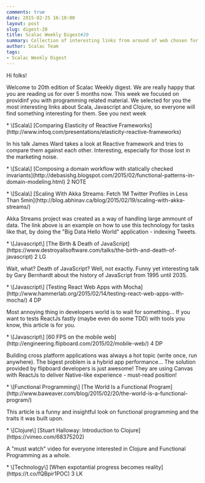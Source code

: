 ```yaml
---
comments: true
date: 2015-02-25 16:10:00
layout: post
slug: digest-20
title: Scalac Weekly Digest#20
summary: Collection of interesting links from around of web chosen for you by Scalac team
author: Scalac Team
tags:
- Scalac Weekly Digest
---
```


Hi folks!

Welcome to 20th edition of Scalac Weekly digest. We are really happy that you are reading us for over 5 months now. This week we focused on providinf you with programming related material. We selected for you the most interesting links about Scala, Javascript and Clojure, so everyone will find something interesting for them. See you next week

<p id="1"></p>
* \[Scala\] [Comparing Elasticity of Reactive Frameworks](http://www.infoq.com/presentations/elasticity-reactive-frameworks) 

In his talk James Ward takes a look at Reactive framework and tries to compare them against each other. Interesting, especially for those lost in the marketing noise.

<p id="2"></p>
* \[Scala\] [Composing a domain workflow with statically checked invariants](http://debasishg.blogspot.com/2015/02/functional-patterns-in-domain-modeling.html) 2 NOTE
<p id="3"></p>
* \[Scala\] [Scaling With Akka Streams: Fetch 1M Twitter Profiles in Less Than 5min](http://blog.abhinav.ca/blog/2015/02/19/scaling-with-akka-streams/)

Akka Streams project was created as a way of handling large ammount of data. The link above is an example on how to use this technology for tasks like that, by doing the "Big Data Hello World" application - indexing Tweets.

<p id="4"></p>
* \[Javascript\] [The Birth & Death of JavaScript](https://www.destroyallsoftware.com/talks/the-birth-and-death-of-javascript) 2 LG

Wait, what? Death of JavaScript? Well, not exactly. Funny yet interesting talk by Gary Bernhardt about the history of JavaScript from 1995 until 2035.

<p id="5"></p>
* \[Javascript\] [Testing React Web Apps with Mocha](http://www.hammerlab.org/2015/02/14/testing-react-web-apps-with-mocha/) 4 DP

Most annoying thing in developers world is to wait for something... If you want to tests ReactJs fastly (maybe even do some TDD) with tools you know, this article is for you.

<p id="6"></p>
* \[Javascript\] [60 FPS on the mobile web](http://engineering.flipboard.com/2015/02/mobile-web/) 4 DP

Building cross platform applications was always a hot topic (write once, run anywhere). The bigest problem is a hybrid app performance... The solution provided by flipboard developers is just awesome! They are using Canvas with ReactJs to deliver Native-like experience - must-read position!

<p id="7"></p>
* \[Functional Programming\] [The World Is a Functional Program](http://www.baweaver.com/blog/2015/02/20/the-world-is-a-functional-program/) 

This article is a funny and insightful look on functional programming and the traits it was built upon.

<p id="8"></p>
* \[Clojure\] [Stuart Halloway: Introduction to Clojure](https://vimeo.com/68375202)

A "must watch" video for everyone interested in Clojure and Functional Programming as a whole. 

<p id="9"></p>
* \[Technology\] [When expotantial progress becomes reality](https://t.co/fQBpir1POC) 3 LK


